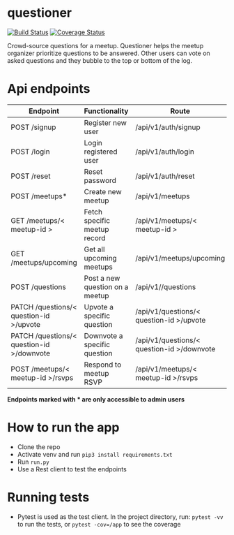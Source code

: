 # questioner
[![Build Status](https://travis-ci.org/wangonya/questioner.svg?branch=develop)](https://travis-ci.org/wangonya/questioner)
[![Coverage Status](https://coveralls.io/repos/github/wangonya/questioner/badge.svg?branch=develop)](https://coveralls.io/github/wangonya/questioner?branch=develop)

Crowd-source questions for a meetup. Questioner helps the meetup organizer prioritize questions to be answered. Other users can vote on asked questions and they bubble to the top or bottom of the log.

# Api endpoints
|Endpoint  |Functionality   |Route   |
|---|---|---|
|POST /signup   |Register new user   |/api/v1/auth/signup   |
|POST /login   |Login registered user   |/api/v1/auth/login   |
|POST /reset   |Reset password   |/api/v1/auth/reset   |
|POST /meetups*   |Create new meetup   |/api/v1/meetups   |
|GET /meetups/< meetup-id >   |Fetch specific meetup record   |/api/v1/meetups/< meetup-id >   |
|GET /meetups/upcoming   |Get all upcoming meetups   |/api/v1/meetups/upcoming   |
|POST /questions   |Post a new question on a meetup   |/api/v1//questions   |
|PATCH /questions/< question-id >/upvote   |Upvote a specific question   |/api/v1/questions/< question-id >/upvote   |
|PATCH /questions/< question-id >/downvote   |Downvote a specific question   |/api/v1/questions/< question-id >/downvote   |
|POST /meetups/< meetup-id >/rsvps   |Respond to meetup RSVP   |/api/v1/meetups/< meetup-id >/rsvps   |

**Endpoints marked with * are only accessible to admin users**

# How to run the app
* Clone the repo
* Activate venv and run `pip3 install requirements.txt`
* Run `run.py`
* Use a Rest client to test the endpoints

# Running tests
* Pytest is used as the test client. In the project directory, run: `pytest -vv` to run the tests, or `pytest -cov=/app` to see the coverage